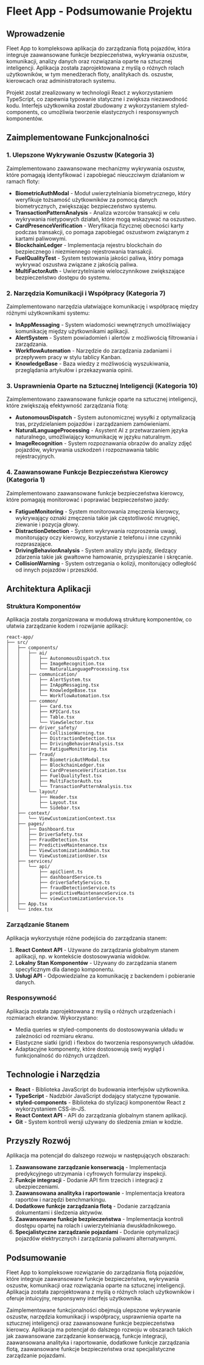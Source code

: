 # Fleet App - Podsumowanie Projektu

## Wprowadzenie

Fleet App to kompleksowa aplikacja do zarządzania flotą pojazdów, która integruje zaawansowane funkcje bezpieczeństwa, wykrywania oszustw, komunikacji, analizy danych oraz rozwiązania oparte na sztucznej inteligencji. Aplikacja została zaprojektowana z myślą o różnych rolach użytkowników, w tym menedżerach floty, analitykach ds. oszustw, kierowcach oraz administratorach systemu.

Projekt został zrealizowany w technologii React z wykorzystaniem TypeScript, co zapewnia typowanie statyczne i zwiększa niezawodność kodu. Interfejs użytkownika został zbudowany z wykorzystaniem styled-components, co umożliwia tworzenie elastycznych i responsywnych komponentów.

## Zaimplementowane Funkcjonalności

### 1. Ulepszone Wykrywanie Oszustw (Kategoria 3)

Zaimplementowano zaawansowane mechanizmy wykrywania oszustw, które pomagają identyfikować i zapobiegać nieuczciwym działaniom w ramach floty:

- **BiometricAuthModal** - Moduł uwierzytelniania biometrycznego, który weryfikuje tożsamość użytkowników za pomocą danych biometrycznych, zwiększając bezpieczeństwo systemu.
- **TransactionPatternAnalysis** - Analiza wzorców transakcji w celu wykrywania nietypowych działań, które mogą wskazywać na oszustwo.
- **CardPresenceVerification** - Weryfikacja fizycznej obecności karty podczas transakcji, co pomaga zapobiegać oszustwom związanym z kartami paliwowymi.
- **BlockchainLedger** - Implementacja rejestru blockchain do bezpiecznego i niezmiennego rejestrowania transakcji.
- **FuelQualityTest** - System testowania jakości paliwa, który pomaga wykrywać oszustwa związane z jakością paliwa.
- **MultiFactorAuth** - Uwierzytelnianie wieloczynnikowe zwiększające bezpieczeństwo dostępu do systemu.

### 2. Narzędzia Komunikacji i Współpracy (Kategoria 7)

Zaimplementowano narzędzia ułatwiające komunikację i współpracę między różnymi użytkownikami systemu:

- **InAppMessaging** - System wiadomości wewnętrznych umożliwiający komunikację między użytkownikami aplikacji.
- **AlertSystem** - System powiadomień i alertów z możliwością filtrowania i zarządzania.
- **WorkflowAutomation** - Narzędzie do zarządzania zadaniami i przepływem pracy w stylu tablicy Kanban.
- **KnowledgeBase** - Baza wiedzy z możliwością wyszukiwania, przeglądania artykułów i przekazywania opinii.

### 3. Usprawnienia Oparte na Sztucznej Inteligencji (Kategoria 10)

Zaimplementowano zaawansowane funkcje oparte na sztucznej inteligencji, które zwiększają efektywność zarządzania flotą:

- **AutonomousDispatch** - System autonomicznej wysyłki z optymalizacją tras, przydzielaniem pojazdów i zarządzaniem zamówieniami.
- **NaturalLanguageProcessing** - Asystent AI z przetwarzaniem języka naturalnego, umożliwiający komunikację w języku naturalnym.
- **ImageRecognition** - System rozpoznawania obrazów do analizy zdjęć pojazdów, wykrywania uszkodzeń i rozpoznawania tablic rejestracyjnych.

### 4. Zaawansowane Funkcje Bezpieczeństwa Kierowcy (Kategoria 1)

Zaimplementowano zaawansowane funkcje bezpieczeństwa kierowcy, które pomagają monitorować i poprawiać bezpieczeństwo jazdy:

- **FatigueMonitoring** - System monitorowania zmęczenia kierowcy, wykrywający oznaki zmęczenia takie jak częstotliwość mrugnięć, ziewanie i pozycja głowy.
- **DistractionDetection** - System wykrywania rozproszenia uwagi, monitorujący oczy kierowcy, korzystanie z telefonu i inne czynniki rozpraszające.
- **DrivingBehaviorAnalysis** - System analizy stylu jazdy, śledzący zdarzenia takie jak gwałtowne hamowanie, przyspieszanie i skręcanie.
- **CollisionWarning** - System ostrzegania o kolizji, monitorujący odległość od innych pojazdów i przeszkód.

## Architektura Aplikacji

### Struktura Komponentów

Aplikacja została zorganizowana w modułową strukturę komponentów, co ułatwia zarządzanie kodem i rozwijanie aplikacji:

```
react-app/
├── src/
│   ├── components/
│   │   ├── ai/
│   │   │   ├── AutonomousDispatch.tsx
│   │   │   ├── ImageRecognition.tsx
│   │   │   └── NaturalLanguageProcessing.tsx
│   │   ├── communication/
│   │   │   ├── AlertSystem.tsx
│   │   │   ├── InAppMessaging.tsx
│   │   │   ├── KnowledgeBase.tsx
│   │   │   └── WorkflowAutomation.tsx
│   │   ├── common/
│   │   │   ├── Card.tsx
│   │   │   ├── KPICard.tsx
│   │   │   ├── Table.tsx
│   │   │   └── ViewSelector.tsx
│   │   ├── driver_safety/
│   │   │   ├── CollisionWarning.tsx
│   │   │   ├── DistractionDetection.tsx
│   │   │   ├── DrivingBehaviorAnalysis.tsx
│   │   │   └── FatigueMonitoring.tsx
│   │   ├── fraud/
│   │   │   ├── BiometricAuthModal.tsx
│   │   │   ├── BlockchainLedger.tsx
│   │   │   ├── CardPresenceVerification.tsx
│   │   │   ├── FuelQualityTest.tsx
│   │   │   ├── MultiFactorAuth.tsx
│   │   │   └── TransactionPatternAnalysis.tsx
│   │   └── layout/
│   │       ├── Header.tsx
│   │       ├── Layout.tsx
│   │       └── Sidebar.tsx
│   ├── context/
│   │   └── ViewCustomizationContext.tsx
│   ├── pages/
│   │   ├── Dashboard.tsx
│   │   ├── DriverSafety.tsx
│   │   ├── FraudDetection.tsx
│   │   ├── PredictiveMaintenance.tsx
│   │   ├── ViewCustomizationAdmin.tsx
│   │   └── ViewCustomizationUser.tsx
│   ├── services/
│   │   └── api/
│   │       ├── apiClient.ts
│   │       ├── dashboardService.ts
│   │       ├── driverSafetyService.ts
│   │       ├── fraudDetectionService.ts
│   │       ├── predictiveMaintenanceService.ts
│   │       └── viewCustomizationService.ts
│   ├── App.tsx
│   └── index.tsx
```

### Zarządzanie Stanem

Aplikacja wykorzystuje różne podejścia do zarządzania stanem:

1. **React Context API** - Używane do zarządzania globalnym stanem aplikacji, np. w kontekście dostosowywania widoków.
2. **Lokalny Stan Komponentów** - Używany do zarządzania stanem specyficznym dla danego komponentu.
3. **Usługi API** - Odpowiedzialne za komunikację z backendem i pobieranie danych.

### Responsywność

Aplikacja została zaprojektowana z myślą o różnych urządzeniach i rozmiarach ekranów. Wykorzystano:

- Media queries w styled-components do dostosowywania układu w zależności od rozmiaru ekranu.
- Elastyczne siatki (grid) i flexbox do tworzenia responsywnych układów.
- Adaptacyjne komponenty, które dostosowują swój wygląd i funkcjonalność do różnych urządzeń.

## Technologie i Narzędzia

- **React** - Biblioteka JavaScript do budowania interfejsów użytkownika.
- **TypeScript** - Nadzbiór JavaScript dodający statyczne typowanie.
- **styled-components** - Biblioteka do stylizacji komponentów React z wykorzystaniem CSS-in-JS.
- **React Context API** - API do zarządzania globalnym stanem aplikacji.
- **Git** - System kontroli wersji używany do śledzenia zmian w kodzie.

## Przyszły Rozwój

Aplikacja ma potencjał do dalszego rozwoju w następujących obszarach:

1. **Zaawansowane zarządzanie konserwacją** - Implementacja predykcyjnego utrzymania i cyfrowych formularzy inspekcji.
2. **Funkcje integracji** - Dodanie API firm trzecich i integracji z ubezpieczeniami.
3. **Zaawansowana analityka i raportowanie** - Implementacja kreatora raportów i narzędzi benchmarkingu.
4. **Dodatkowe funkcje zarządzania flotą** - Dodanie zarządzania dokumentami i śledzenia aktywów.
5. **Zaawansowane funkcje bezpieczeństwa** - Implementacja kontroli dostępu opartej na rolach i uwierzytelniania dwuskładnikowego.
6. **Specjalistyczne zarządzanie pojazdami** - Dodanie optymalizacji pojazdów elektrycznych i zarządzania paliwami alternatywnymi.

## Podsumowanie

Fleet App to kompleksowe rozwiązanie do zarządzania flotą pojazdów, które integruje zaawansowane funkcje bezpieczeństwa, wykrywania oszustw, komunikacji oraz rozwiązania oparte na sztucznej inteligencji. Aplikacja została zaprojektowana z myślą o różnych rolach użytkowników i oferuje intuicyjny, responsywny interfejs użytkownika.

Zaimplementowane funkcjonalności obejmują ulepszone wykrywanie oszustw, narzędzia komunikacji i współpracy, usprawnienia oparte na sztucznej inteligencji oraz zaawansowane funkcje bezpieczeństwa kierowcy. Aplikacja ma potencjał do dalszego rozwoju w obszarach takich jak zaawansowane zarządzanie konserwacją, funkcje integracji, zaawansowana analityka i raportowanie, dodatkowe funkcje zarządzania flotą, zaawansowane funkcje bezpieczeństwa oraz specjalistyczne zarządzanie pojazdami.
